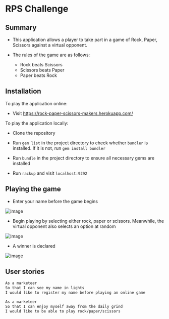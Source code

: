 # RPS Challenge

Summary
-------

* This application allows a player to take part in a game of Rock, Paper, Scissors against a virtual opponent.

* The rules of the game are as follows:
  - Rock beats Scissors
  - Scissors beats Paper
  - Paper beats Rock

Installation
-------
To play the application online:
* Visit https://rock-paper-scissors-makers.herokuapp.com/

To play the application locally:

* Clone the repository

* Run `gem list` in the project directory to check whether `bundler` is installed. If it is not, run `gem install bundler`

* Run `bundle` in the project directory to ensure all necessary gems are installed

* Run `rackup` and visit `localhost:9292`

Playing the game
-------

* Enter your name before the game begins

![image](https://user-images.githubusercontent.com/29439776/36079155-deb14db6-0f77-11e8-9e74-a36424ca0c91.png)

* Begin playing by selecting either rock, paper or scissors. Meanwhile, the virtual opponent also selects an option at random

![image](https://user-images.githubusercontent.com/29439776/36079118-7cbdb072-0f77-11e8-8609-b9a762471772.png)

* A winner is declared

![image](https://user-images.githubusercontent.com/29439776/36079132-a0f4f5ea-0f77-11e8-9744-5131e7eba0c2.png)


User stories
----
```sh
As a marketeer
So that I can see my name in lights
I would like to register my name before playing an online game

As a marketeer
So that I can enjoy myself away from the daily grind
I would like to be able to play rock/paper/scissors

```
